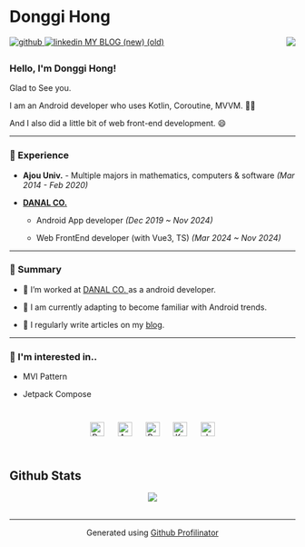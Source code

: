 # Donggi Hong 

<div align="right">
<img src="https://komarev.com/ghpvc/?username=danggai&&style=flat-square" align="right" />
</div>  

<a href="https://github.com/danggai" target="_blank">
<img src=https://img.shields.io/badge/github-%2324292e.svg?&style=for-the-badge&logo=github&logoColor=white alt=github style="margin-bottom: 5px;" />
</a>
<a href="https://linkedin.com/in/donggi-hong-8a9000205" target="_blank">
<img src=https://img.shields.io/badge/linkedin-%231E77B5.svg?&style=for-the-badge&logo=linkedin&logoColor=white alt=linkedin style="margin-bottom: 5px;" />
</a>
<a href="https://velog.io/@danggai" target="_blank">MY BLOG (new)
</a>  
<a href="https://danggai.github.io/" target="_blank"> (old)
</a>  


<br/>  

### Hello, I'm Donggi Hong!

Glad to See you.

I am an Android developer who uses Kotlin, Coroutine, MVVM. 👨‍💻

And I also did a little bit of web front-end development. 😄

  
---


### 🎲 Experience  
- **Ajou Univ.** - Multiple majors in mathematics, computers & software *(Mar 2014 - Feb 2020)*  
  

- **[DANAL CO. ](https://www.danalpay.com/main/main.aspx)**
   - Android App developer *(Dec 2019 ~ Nov 2024)*
 
   - Web FrontEnd developer (with Vue3, TS) *(Mar 2024 ~ Nov 2024)*
  

---


### 🌺 Summary  

- 🥕 I’m worked at [DANAL CO. ](https://www.danalpay.com/main/main.aspx)as a android developer.  
  

- 🌱 I am currently adapting to become familiar with Android trends.
  

- 📝 I regularly write articles on my [blog](https://velog.io/@danggai).


---


### 📜 I'm interested in..

- MVI Pattern

- Jetpack Compose




<br/>  

<div align="center">  
<img style="margin: 10px" src="https://profilinator.rishav.dev/skills-assets/react-original-wordmark.svg" alt="React" height="25" />  
<img style="margin: 10px" src="https://profilinator.rishav.dev/skills-assets/android-original-wordmark.svg" alt="Android" height="25" />  
<img style="margin: 10px" src="https://profilinator.rishav.dev/skills-assets/python-original.svg" alt="Python" height="25" />  
<img style="margin: 10px" src="https://profilinator.rishav.dev/skills-assets/kotlinlang-icon.svg" alt="Kotlin" height="25" />  
<img style="margin: 10px" src="https://profilinator.rishav.dev/skills-assets/java-original-wordmark.svg" alt="Java" height="25" />  
</div>  

<br/>  


## Github Stats  
<div align="center"><img src="https://github-readme-stats.vercel.app/api?username=danggai&show_icons=true&count_private=true&hide_border=true" align="center" /></div>  

<br/>  


----
<div align="center">Generated using <a href="https://profilinator.rishav.dev/" target="_blank">Github Profilinator</a></div>

